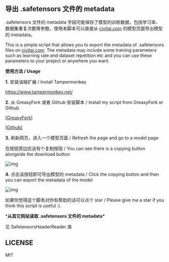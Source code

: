 ## 导出 .safetensors 文件的 metadata 

.safetensors 文件的 metadata 字段可能保存了模型的训练数据，包括学习率、数据集重复次数等参数，使用本脚本可以直接从 [civitai.com](http://civitai.com) 的模型页面导出模型的 metadata。

This is a simple script that allows you to export the metadata of .safetensors files on [civitai.com](http://civitai.com). The metadata may include some training parameters such as learning rate and dataset repetition etc and you can use these parameters to your project or anywhere you want.



**使用方法 / Usage**

**1.** 安装油猴扩展 / Install Tampermonkey

https://www.tampermonkey.net/



**2.** 从 GreasyFork 或者 Github 安装脚本 / Install my script from GreasyFork or Github

[[GreasyFork\]](https://greasyfork.org/zh-CN/scripts/467975-exportcivitaimetadata)

[[Github\]](https://raw.githubusercontent.com/magicFeirl/ExportCivitAIMetadata/main/index-v2.js)



**3.** 刷新网页，进入一个模型页面 / Refresh the page and go to a model page

在按钮旁边应该有个复制按钮 / You can see there is a copying button alongside the download button

![img](https://image.civitai.com/xG1nkqKTMzGDvpLrqFT7WA/8522bd31-5f01-4e8a-940e-7f5b90c2d663/width=525/8522bd31-5f01-4e8a-940e-7f5b90c2d663.jpeg)



**4.** 点击该按钮即可导出模型的 metadata / Click the copying button and then you can export the metadata of the model

![img](https://image.civitai.com/xG1nkqKTMzGDvpLrqFT7WA/06535416-65ef-4267-9efa-9bd315cb4ff1/width=525/06535416-65ef-4267-9efa-9bd315cb4ff1.jpeg)



如果你觉得这个脚本对你有帮助的话可以点个 star / Please give me a star if you think this script is useful :).



***从其它网站读取 .safetensors 文件的 metadata\***

见 SafetensorsHeaderReader 类

## LICENSE

MIT

